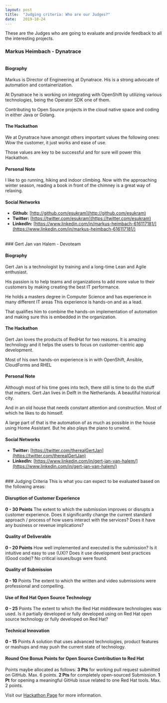 ```yaml
---
layout: post
title:  "Judging criteria: Who are our Judges?"
date:   2019-10-24
---
```


These are the Judges who are going to evaluate and provide feedback to all the interesting projects.

### Markus Heimbach - Dynatrace

<center><img src="{{ '/assets/img/judge_markus_heimbach.jpg' | prepend: site.baseurl }}" alt=""></center>

#### Biography
Markus is Director of Engineering at Dynatrace. His is a strong advocate of automation and containerization. 

At Dynatrace he is working on integrating with OpenShift by utilizing various technologies, being the Operator SDK one of them. 

Contributing to Open Source projects in the cloud native space and coding in either Java or Golang.

#### The Hackathon
We at Dynatrace have amongst others important values the following ones: Wow the customer, it just works and ease of use. 

Those values are key to be successful and for sure will power this Hackathon.

#### Personal Note
I like to go running, hiking and indoor climbing. Now with the approaching winter season, reading a book in front of the chimney is a great way of relaxing.

#### Social Networks
 - **Github:** [http://github.com/esukram](http://github.com/esukram)
 - **Twitter:** [https://twitter.com/esukram](https://twitter.com/esukram)
 - **LinkedIn:** [https://www.linkedin.com/in/markus-heimbach-616117181/](https://www.linkedin.com/in/markus-heimbach-616117181/)

<br>
### Gert Jan van Halem - Devoteam

<center><img src="{{ '/assets/img/judge_gert_jan_van_halem.jpg' | prepend: site.baseurl }}" alt=""></center>

#### Biography
Gert Jan is a technologist by training and a long-time Lean and Agile enthusiast. 

His passion is to help teams and organizations to add more value to their customers by making creating the best IT performance.

He holds a masters degree in Computer Science and has experience in many different IT areas This experience is hands-on and as a lead. 

That qualifies him to combine the hands-on implementation of automation and making sure this is embedded in the organization.

#### The Hackathon
Gert Jan loves the products of RedHat for two reasons. It is amazing technology and it helps the users to focus on customer-centric app development. 

Most of his own hands-on experience is in with OpenShift, Ansible, CloudForms and RHEL

#### Personal Note
Although most of his time goes into tech, there still is time to do the stuff that matters. Gert Jan lives in Delft in the Netherlands. A beautiful historical city. 

And in an old house that needs constant attention and construction. Most of which he likes to do himself. 

A large part of that is the automation of as much as possible in the house using Home Assistant. But he also plays the piano to unwind.

#### Social Networks
 - **Twitter:** [https://twitter.com/therealGertJan](https://twitter.com/therealGertJan)
 - **LinkedIn:** [https://www.linkedin.com/in/gert-jan-van-halem/](https://www.linkedin.com/in/gert-jan-van-halem/)

<br>
### Judging Criteria
This is what you can expect to be evaluated based on the following areas:

#### Disruption of Customer Experience
**0 - 30 Points** The extent to which the submission improves or disrupts a customer experience. Does it significantly change the current standard approach / process of how users interact with the services? Does it have any business or revenue implications?

#### Quality of Deliverable
**0 - 20 Points** How well implemented and executed is the submission? Is it intuitive and easy to use (UX)? Does it use development best practices (Good code)? No critical issues/bugs were found.

#### Quality of Submission
**0 - 10** Points The extent to which the written and video submissions were professional and compelling.

#### Use of Red Hat Open Source Technology
**0 - 25** Points The extent to which the Red Hat middleware technologies was used. Is it partially developed or fully developed using on Red Hat open source technology or fully developed on Red Hat?

#### Technical Innovation
**0 - 15** Points A solution that uses advanced technologies, product features or mashups and may push the current state of technology.

#### Round One Bonus Points for Open Source Contribution to Red Hat
Points maybe allocated as follows: **3 Pts** for working pull request submitted on GitHub. Max. 6 points. **2 Pts** for completely open-sourced Submission. **1 Pt** for opening a meaningful GitHub issue related to one Red Hat tools. Max. 2 points.

Visit our [Hackathon Page](https://redhat.devpost.com) for more information. 
